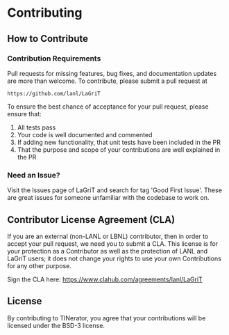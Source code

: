 # Contributing

## How to Contribute

### Contribution Requirements

Pull requests for missing features, bug fixes, and documentation updates are
more than welcome. To contribute, please submit a pull request at

    https://github.com/lanl/LaGriT

To ensure the best chance of acceptance for your pull request, please ensure that:

1. All tests pass
2. Your code is well documented and commented
3. If adding new functionality, that unit tests have been included in the PR
4. That the purpose and scope of your contributions are well explained in the PR

### Need an Issue?

Visit the Issues page of LaGriT and search for tag 'Good First Issue'. 
These are great issues for someone unfamiliar with the codebase to work on.

## Contributor License Agreement (CLA)

If you are an external (non-LANL or LBNL) contributor, then in order to accept
your pull request, we need you to submit a CLA.
This license is for your protection as a Contributor as well as the protection
of LANL and LaGriT users; it does not change your rights to use your own
Contributions for any other purpose.

Sign the CLA here: https://www.clahub.com/agreements/lanl/LaGriT

## License

By contributing to TINerator, you agree that your contributions will be licensed
under the BSD-3 license.